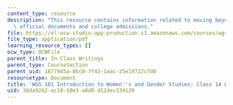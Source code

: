 ```yaml
---
content_type: resource
description: "This resource contains information related to moving beyond gender \u2013\
  \ official documents and college admissions."
file: https://ol-ocw-studio-app-production.s3.amazonaws.com/courses/wgs-101-introduction-to-womens-and-gender-studies-fall-2014/36da9262ac1010e3a8d8d12dec334139_MITWGS_101F14_InClass14.pdf
file_type: application/pdf
learning_resource_types: []
ocw_type: OCWFile
parent_title: In-Class Writings
parent_type: CourseSection
parent_uid: 1677945a-0bc0-7f43-1aac-25e19722c7d0
resourcetype: Document
title: 'WGS.101 Introduction to Women''s and Gender Studies: Class 14 Writing'
uid: 36da9262-ac10-10e3-a8d8-d12dec334139
---
```

